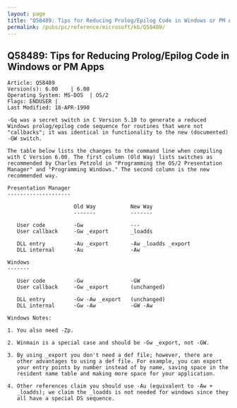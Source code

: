 ```yaml
---
layout: page
title: "Q58489: Tips for Reducing Prolog/Epilog Code in Windows or PM Apps"
permalink: /pubs/pc/reference/microsoft/kb/Q58489/
---
```


## Q58489: Tips for Reducing Prolog/Epilog Code in Windows or PM Apps

	Article: Q58489
	Version(s): 6.00    | 6.00
	Operating System: MS-DOS  | OS/2
	Flags: ENDUSER |
	Last Modified: 18-APR-1990
	
	-Gq was a secret switch in C Version 5.10 to generate a reduced
	Windows prolog/epilog code sequence for routines that were not
	"callbacks"; it was identical in functionality to the new (documented)
	-GW switch.
	
	The table below lists the changes to the command line when compiling
	with C Version 6.00. The first column (Old Way) lists switches as
	recommended by Charles Petzold in "Programming the OS/2 Presentation
	Manager" and "Programming Windows." The second column is the new
	recommended way.
	
	Presentation Manager
	--------------------
	
	                     Old Way           New Way
	                     -------           -------
	
	   User code         -Gw               ---
	   User callback     -Gw _export       _loadds
	
	   DLL entry         -Au _export       -Aw _loadds _export
	   DLL internal      -Au               -Aw
	
	Windows
	-------
	
	   User code         -Gw               -GW
	   User callback     -Gw _export       (unchanged)
	
	   DLL entry         -Gw -Aw _export   (unchanged)
	   DLL internal      -Gw -Aw           -GW -Aw
	
	Windows Notes:
	
	1. You also need -Zp.
	
	2. Winmain is a special case and should be -Gw _export, not -GW.
	
	3. By using _export you don't need a def file; however, there are
	   other advantages to using a def file. For example, you can export
	   your entry points by number instead of by name, saving space in the
	   resident name table and making more space for your application.
	
	4. Other references claim you should use -Au (equivalent to -Aw +
	   _loadds); we claim the _loadds is not needed for windows since they
	   all have a special DS sequence.
